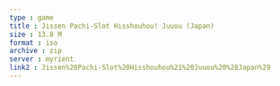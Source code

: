 ```yaml
---
type : game
title : Jissen Pachi-Slot Hisshouhou! Juuou (Japan)
size : 13.8 M
format : iso
archive : zip
server : myrient
link2 : Jissen%20Pachi-Slot%20Hisshouhou%21%20Juuou%20%28Japan%29
---
```

